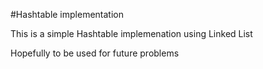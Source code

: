 #Hashtable implementation

This is a simple Hashtable implemenation using Linked List


Hopefully to be used for future problems

